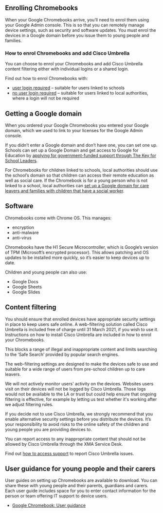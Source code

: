 ## Enrolling Chromebooks

When your Google Chromebooks arrive, you’ll need to enrol them using your Google Admin console. This is so that you can remotely manage device settings, such as security and software updates. You must enrol the devices in a Google domain before you issue them to young people and families.  

### How to enrol Chromebooks and add Cisco Umbrella

You can choose to enrol your Chromebooks and add Cisco Umbrella content filtering either with individual logins or a shared login.

Find out how to enrol Chromebooks with:

* [user login required](https://www.computacenter.com/uk/supporting-remote-education-and-social-care/preparing-chromebooks/enrol-user-logins) – suitable for users linked to schools
* [no user login required](https://www.computacenter.com/uk/supporting-remote-education-and-social-care/preparing-chromebooks/enrol-no-user-logins) – suitable for users linked to local authorities, where a login will not be required

## Getting a Google domain

When you ordered your Google Chromebooks you entered your Google domain, which we used to link to your licenses for the Google Admin console.

If you didn’t enter a Google domain and don’t have one, you can set one up. Schools can set up a Google Domain and get access to Google for Education by [applying for government-funded support through The Key for School Leaders](https://schoolleaders.thekeysupport.com/covid-19/deliver-remote-learning/make-tech-work-you/access-support-set-digital-education-platform/).

For Chromebooks for children linked to schools, local authorities should use the school’s domain so that children can access their remote education as well as social care. If the Chromebook is for a young person who is not linked to a school, local authorities can [set up a Google domain for care leavers and families with children that have a social worker](https://www.computacenter.com/uk/supporting-remote-education-and-social-care/google-domain-for-care-leavers-children-with-social-worker).

## Software

Chromebooks come with Chrome OS. This manages:

* encryption
* anti-malware
* anti-virus

Chromebooks have the H1 Secure Microcontroller, which is Google’s version of TPM (Microsoft’s encrypted processor). This allows patching and OS updates to be installed more quickly, so it’s easier to keep devices up to date.

Children and young people can also use:

* Google Docs
* Google Sheets
* Google Slides

## Content filtering

You should ensure that enrolled devices have appropriate security settings in place to keep users safe online. A web-filtering solution called Cisco Umbrella is included free of charge until 31 March 2021, if you wish to use it. Instructions on how to install Cisco Umbrella are included in how to enrol your Chromebooks.

This blocks a range of illegal and inappropriate content and limits searching to the ‘Safe Search’ provided by popular search engines.

The web-filtering settings are designed to make the devices safe to use and suitable for a wide range of users from pre-school children up to care leavers.

We will not actively monitor users' activity on the devices. Websites users visit on their devices will not be logged by Cisco Umbrella. Those logs would not be available to the LA or trust but could help ensure that ongoing filtering is effective, for example by letting us test whether it's working after we adjust filtering rules.

If you decide not to use Cisco Umbrella, we strongly recommend that you enable alternative security settings before you distribute the devices. It’s your responsibility to avoid risks to the online safety of the children and young people you are providing devices to.

You can report access to any inappropriate content that should not be allowed by Cisco Umbrella through the XMA Service Desk.  

Find out [how to access support](/devices/support-and-maintenance) to report Cisco Umbrella issues.

## User guidance for young people and their carers

User guides on setting up Chromebooks are available to download. You can share these with young people and their parents, guardians and carers. Each user guide includes space for you to enter contact information for the person or team offering IT support to device users.

* [Google Chromebook: User guidance](/devices/getting-started-with-your-google-chromebook)
